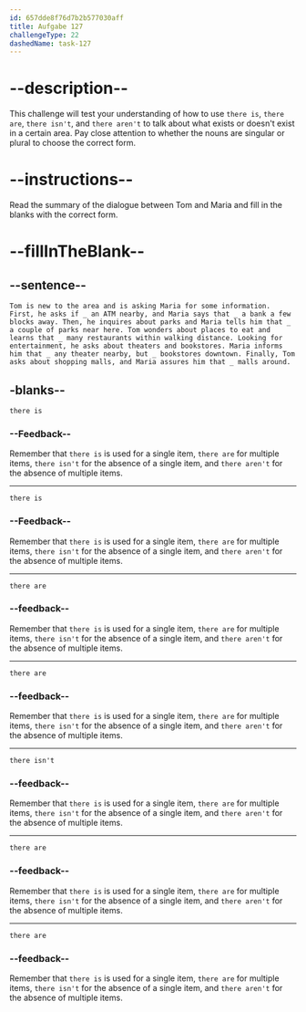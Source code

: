 ```yaml
---
id: 657dde8f76d7b2b577030aff
title: Aufgabe 127
challengeType: 22
dashedName: task-127
---
```


# --description--

This challenge will test your understanding of how to use `there is`, `there are`, `there isn't`, and `there aren't` to talk about what exists or doesn't exist in a certain area. Pay close attention to whether the nouns are singular or plural to choose the correct form.

# --instructions--

Read the summary of the dialogue between Tom and Maria and fill in the blanks with the correct form.

# --fillInTheBlank--

## --sentence--

`Tom is new to the area and is asking Maria for some information. First, he asks if _ an ATM nearby, and Maria says that _ a bank a few blocks away. Then, he inquires about parks and Maria tells him that _ a couple of parks near here. Tom wonders about places to eat and learns that _ many restaurants within walking distance. Looking for entertainment, he asks about theaters and bookstores. Maria informs him that _ any theater nearby, but _ bookstores downtown. Finally, Tom asks about shopping malls, and Maria assures him that _ malls around.`

## -blanks--

`there is`

### --Feedback--
Remember that `there is` is used for a single item, `there are` for multiple items, `there isn't` for the absence of a single item, and `there aren't` for the absence of multiple items.

---

`there is`

### --Feedback--

Remember that `there is` is used for a single item, `there are` for multiple items, `there isn't` for the absence of a single item, and `there aren't` for the absence of multiple items.

---

`there are`

### --feedback--

Remember that `there is` is used for a single item, `there are` for multiple items, `there isn't` for the absence of a single item, and `there aren't` for the absence of multiple items.

---

`there are`

### --feedback--

Remember that `there is` is used for a single item, `there are` for multiple items, `there isn't` for the absence of a single item, and `there aren't` for the absence of multiple items.

---

`there isn't`

### --feedback--

Remember that `there is` is used for a single item, `there are` for multiple items, `there isn't` for the absence of a single item, and `there aren't` for the absence of multiple items.

---

`there are`

### --feedback--

Remember that `there is` is used for a single item, `there are` for multiple items, `there isn't` for the absence of a single item, and `there aren't` for the absence of multiple items.

---

`there are`

### --feedback--

Remember that `there is` is used for a single item, `there are` for multiple items, `there isn't` for the absence of a single item, and `there aren't` for the absence of multiple items.
